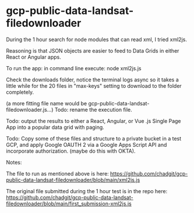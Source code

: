 # gcp-public-data-landsat-filedownloader

During the 1 hour search for node modules that can read xml, I tried xml2js. 

Reasoning is that JSON objects are easier to feed to Data Grids in either React or Angular apps. 

To run the app:
in command line execute: node xml2js.js

Check the downloads folder, notice the terminal logs async so it takes a little while for the 20 files in "max-keys" setting to download to the folder completely. 

(a more fitting file name would be gcp-public-data-landsat-filedownloader.js...)
Todo: rename the execution file. 

Todo: output the results to either a React, Angular, or Vue .js Single Page App into a popular data grid with paging. 

Todo: Copy some of these files and structure to a private bucket in a test GCP, and apply Google OAUTH 2 via a Google Apps Script API and incorporate authorization.  (maybe do this with OKTA). 

Notes:

The file to run as mentioned above is here:
https://github.com/chadgit/gcp-public-data-landsat-filedownloader/blob/main/xml2js.js

The original file submitted during the 1 hour test is in the repo here: 
https://github.com/chadgit/gcp-public-data-landsat-filedownloader/blob/main/first_submission-xml2js.js
